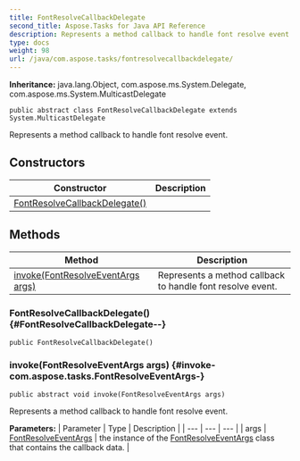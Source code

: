 ```yaml
---
title: FontResolveCallbackDelegate
second_title: Aspose.Tasks for Java API Reference
description: Represents a method callback to handle font resolve event.
type: docs
weight: 98
url: /java/com.aspose.tasks/fontresolvecallbackdelegate/
---
```


**Inheritance:**
java.lang.Object, com.aspose.ms.System.Delegate, com.aspose.ms.System.MulticastDelegate
```
public abstract class FontResolveCallbackDelegate extends System.MulticastDelegate
```

Represents a method callback to handle font resolve event.
## Constructors

| Constructor | Description |
| --- | --- |
| [FontResolveCallbackDelegate()](#FontResolveCallbackDelegate--) |  |
## Methods

| Method | Description |
| --- | --- |
| [invoke(FontResolveEventArgs args)](#invoke-com.aspose.tasks.FontResolveEventArgs-) | Represents a method callback to handle font resolve event. |
### FontResolveCallbackDelegate() {#FontResolveCallbackDelegate--}
```
public FontResolveCallbackDelegate()
```


### invoke(FontResolveEventArgs args) {#invoke-com.aspose.tasks.FontResolveEventArgs-}
```
public abstract void invoke(FontResolveEventArgs args)
```


Represents a method callback to handle font resolve event.

**Parameters:**
| Parameter | Type | Description |
| --- | --- | --- |
| args | [FontResolveEventArgs](../../com.aspose.tasks/fontresolveeventargs) | the instance of the [FontResolveEventArgs](../../com.aspose.tasks/fontresolveeventargs) class that contains the callback data. |

